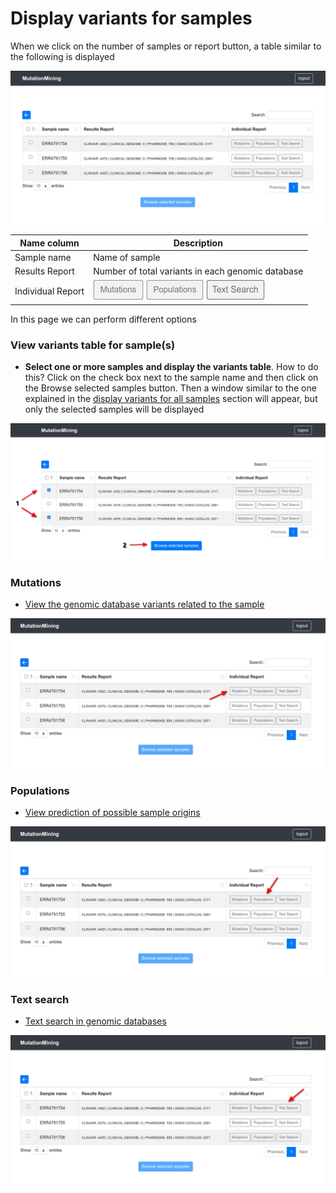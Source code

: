 # Display variants for samples

When we click on the number of samples or report button, a table similar to the following is displayed

![](../../../.gitbook/assets/samples-table.png)

| Name column       | Description                                                                                                                                                                                                      |
| ----------------- | ---------------------------------------------------------------------------------------------------------------------------------------------------------------------------------------------------------------- |
| Sample name       | Name of sample                                                                                                                                                                                                   |
| Results Report    | Number of total variants in each genomic database                                                                                                                                                                |
| Individual Report | [![](../../../.gitbook/assets/button-mutations.png)](./#mutations) [![](../../../.gitbook/assets/button-populations.png)](./#populations) [![](../../../.gitbook/assets/button-text-search.png)](./#text-search) |

In this page we can perform different options

### View variants table for sample(s)

* **Select one or more samples** **and display the variants table**. How to do this? Click on the check box next to the sample name and then click on the Browse selected samples button. Then a window similar to the one explained in the [display variants for all samples](../../page-1.md) section will appear, but only the selected samples will be displayed

![](../../../.gitbook/assets/samples-table-browse.png)

### Mutations

* [View the genomic database variants related to the sample](mutations.md)

![](../../../.gitbook/assets/samples-table-mutations.png)

### Populations

* [View prediction of possible sample origins](populations.md)

![](../../../.gitbook/assets/samples-table-populations.png)

### Text search

* [Text search in genomic databases](../text-search.md)

![](../../../.gitbook/assets/samples-table-text-search.png)
